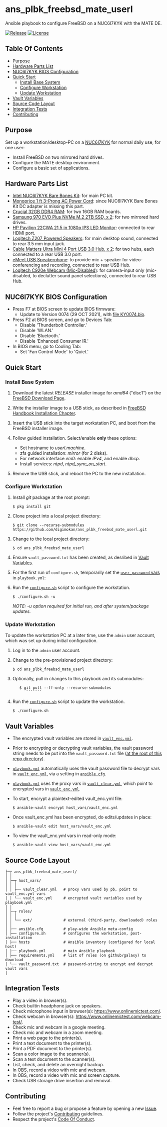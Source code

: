 # ans_plbk_freebsd_mate_userl

Ansible playbook to configure FreeBSD on a NUC6I7KYK with the MATE DE.

[![Release](https://img.shields.io/github/release/digimokan/ans_plbk_freebsd_mate_userl.svg?label=release)](https://github.com/digimokan/ans_plbk_freebsd_mate_userl/releases/latest "Latest Release Notes")
[![License](https://img.shields.io/badge/license-MIT-blue.svg?label=license)](LICENSE.txt "Project License")

## Table Of Contents

* [Purpose](#purpose)
* [Hardware Parts List](#hardware-parts-list)
* [NUC6I7KYK BIOS Configuration](#nuc6i7kyk-bios-configuration)
* [Quick Start](#quick-start)
    * [Install Base System](#install-base-system)
    * [Configure Workstation](#configure-workstation)
    * [Update Workstation](#update-workstation)
* [Vault Variables](#vault-variables)
* [Source Code Layout](#source-code-layout)
* [Integration Tests](#integration-tests)
* [Contributing](#contributing)

## Purpose

Set up a workstation/desktop-PC on a [NUC6I7KYK](https://www.intel.com/content/www/us/en/products/sku/89187/intel-nuc-kit-nuc6i7kyk/specifications.html)
for normal daily use, for one user:

* Install FreeBSD on two mirrored hard drives.
* Configure the MATE desktop environment.
* Configure a basic set of applications.

## Hardware Parts List

* [Intel NUC6I7KYK Bare Bones Kit](https://www.amazon.com/gp/product/B01DJ9XS52):
  for main PC kit.
* [Monoprice 1 ft 3-Prong AC Power Cord](https://www.amazon.com/Monoprice-18AWG-Grounded-Power-IEC-320-C5/dp/B08BXM5CGB):
  since NUC6I7KYK Bare Bones Kit DC adapter is missing this part.
* [Crucial 32GB DDR4 RAM](https://www.amazon.com/gp/product/B015YPB8ME):
  for two 16GB RAM boards.
* [Samsung 970 EVO Plus NVMe M.2 2TB SSD, x 2](https://www.amazon.com/gp/product/B07MFZXR1B):
  for two mirrored hard drives.
* [HP Pavilion 22CWA 21.5 in 1080p IPS LED Monitor](https://www.amazon.com/dp/B015WCV70W):
  connected to rear HDMI port.
* [Logitech Z207 Powered Speakers](https://www.amazon.com/dp/B074KJ6JQW):
  for main desktop sound, connected to rear 3.5 mm input jack.
* [Cable Matters Ultra Mini 4 Port USB 3.0 Hub, x 2](https://www.amazon.com/dp/B00PHPWLPA):
  for two hubs, each connected to a rear USB 3.0 port.
* [eMeet USB Speakerphone](https://www.amazon.com/dp/B07Q3D7F8S):
  to provide mic + speaker for video-conferencing and recording, connected to
  rear USB Hub.
* [Logitech C920e Webcam (Mic-Disabled)](https://www.amazon.com/dp/B08CS18WVP):
  for camera-input only (mic-disabled, to declutter sound panel selections),
  connected to rear USB Hub.

## NUC6I7KYK BIOS Configuration

* Press F7 at BIOS screen to update BIOS firmware:
    * Update to Version 0074 (29 OCT 2021), with
      [file KY0074.bio](https://www.intel.com/content/www/us/en/download/18677/bios-update-kyskli70.html).
* Press F2 at BIOS screen, and go to Devices Tab:
    * Disable 'Thunderbolt Controller.'
    * Disable 'WLAN.'
    * Disable 'Bluetooth.'
    * Disable 'Enhanced Consumer IR.'
* In BIOS menu, go to Cooling Tab:
    * Set 'Fan Control Mode' to 'Quiet.'

## Quick Start

### Install Base System

1. Download the latest _RELEASE_ installer image for _amd64_ ("disc1") on the
   [FreeBSD Download Page](https://www.freebsd.org/where/).

2. Write the installer image to a USB stick, as described in
   [FreeBSD Handbook Installation Chapter](https://docs.freebsd.org/en/books/handbook/bsdinstall/#bsdinstall-pre).

3. Insert the USB stick into the target workstation PC, and boot from the
   FreeBSD installer image.

4. Follow guided installation. Select/enable __only__ these options:

    * Set hostname to _userl.machine_.
    * zfs guided installation: _mirror_ (for 2 disks).
    * For network interface _em0_: enable _IPv4_, and enable _dhcp_.
    * Install services: _ntpd_, _ntpd_sync_on_start_.

5. Remove the USB stick, and reboot the PC to the new installation.

### Configure Workstation

1. Install _git_ package at the root prompt:

   ```shell
   $ pkg install git
   ```

2. Clone project into a local project directory:

   ```shell
   $ git clone --recurse-submodules https://github.com/digimokan/ans_plbk_freebsd_mate_userl.git
   ```

3. Change to the local project directory:

   ```shell
   $ cd ans_plbk_freebsd_mate_userl
   ```

4. Ensure `vault_password.txt` has been created, as desribed in
   [Vault Variables](#vault-variables).

5. For the first run of `configure.sh`, temporarily set the
   [`user_password` vars](../playbook.yml#L6) in `playbook.yml`:

6. Run the [`configure.sh`](../configure.sh) script to configure the workstation.

   ```shell
   $ ./configure.sh -u
   ```
   _NOTE: -u option required for initial run, and after system/package updates._

### Update Workstation

To update the workstation PC at a later time, use the `admin` user account, which
was set up during initial configuration.

1. Log in to the `admin` user account.

2. Change to the pre-provisioned project directory:

   ```shell
   $ cd ans_plbk_freebsd_mate_userl
   ```

3. Optionally, pull in changes to this playbook and its submodules:

   ```shell
      $ git pull --ff-only --recurse-submodules
         ```````

4. Run the [`configure.sh`](../configure.sh) script to update the workstation.

   ```shell
   $ ./configure.sh
   ```

## Vault Variables

* The encrypted vault variables are stored in [`vault_enc.yml`](../host_vars/vault_enc.yml).

* Prior to encrypting or decrypting vault variables, the vault password string
  needs to be put into the `vault_password.txt` file
  ([at the root of this repo directory](#source-code-layout)).

* [`playbook.yml`](../playbook.yml) automatically uses the vault password file to
  decrypt vars in [`vault_enc.yml`](../host_vars/vault_enc.yml), via a setting in
  [`ansible.cfg`](../ansible.cfg).

* [`playbook.yml`](../playbook.yml) uses the proxy vars in
  [`vault_clear.yml`](../host_vars/vault_clear.yml), which point to encrypted vars in
  [`vault_enc.yml`](../host_vars/vault_enc.yml).

* To start, encrypt a plaintext-edited vault_enc.yml file:

   ```shell
   $ ansible-vault encrypt host_vars/vault_enc.yml
   ```

* Once vault_enc.yml has been encrypted, do edits/updates in place:

   ```shell
   $ ansible-vault edit host_vars/vault_enc.yml
   ```

* To view the vault_enc.yml vars in read-only mode:

   ```shell
   $ ansible-vault view host_vars/vault_enc.yml
   ```

## Source Code Layout

```
├─┬ ans_plbk_freebsd_mate_userl/
│ │
│ ├─┬ host_vars/
│ │ │
│ │ ├── vault_clear.yml   # proxy vars used by pb, point to vault_enc.yml vars
│ │ └── vault_enc.yml     # encrypted vault variables used by playbook.yml
│ │
│ ├─┬ roles/
│ │ │
│ │ └── ext/              # external (third-party, downloaded) roles
│ │
│ ├── ansible.cfg         # play-wide Ansible meta-config
│ ├── configure.sh        # configures the workstation, post-installation
│ ├── hosts               # Ansible inventory (configured for local host)
│ ├── playbook.yml        # main Ansible playbook
│ ├── requirements.yml    # list of roles (on github/galaxy) to download
│ └── vault_password.txt  # password-string to encrypt and decrypt vault vars
│
```

## Integration Tests

* Play a video in browser(s).
* Check builtin headphone jack on speakers.
* Check microphone input in browser(s): https://www.onlinemictest.com/.
* Check webcam in browser(s): https://www.onlinemictest.com/webcam-test/.
* Check mic and webcam in a google meeting.
* Check mic and webcam in a zoom meeting.
* Print a web page to the printer(s).
* Print a text document to the printer(s).
* Print a PDF document to the printer(s).
* Scan a color image to the scanner(s).
* Scan a text document to the scanner(s).
* List, check, and delete an overnight backup.
* In OBS, record a video with mic and webcam.
* In OBS, record a video with mic and screen capture.
* Check USB storage drive insertion and removal.

## Contributing

* Feel free to report a bug or propose a feature by opening a new
  [Issue](https://github.com/digimokan/ans_plbk_freebsd_mate_userl/issues).
* Follow the project's [Contributing](CONTRIBUTING.md) guidelines.
* Respect the project's [Code Of Conduct](CODE_OF_CONDUCT.md).

